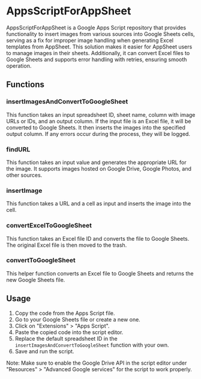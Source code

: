 # AppsScriptForAppSheet

AppsScriptForAppSheet is a Google Apps Script repository that provides functionality to insert images from various sources into Google Sheets cells, serving as a fix for improper image handling when generating Excel templates from AppSheet. This solution makes it easier for AppSheet users to manage images in their sheets. Additionally, it can convert Excel files to Google Sheets and supports error handling with retries, ensuring smooth operation.

## Functions

### insertImagesAndConvertToGoogleSheet

This function takes an input spreadsheet ID, sheet name, column with image URLs or IDs, and an output column. If the input file is an Excel file, it will be converted to Google Sheets. It then inserts the images into the specified output column. If any errors occur during the process, they will be logged.

### findURL

This function takes an input value and generates the appropriate URL for the image. It supports images hosted on Google Drive, Google Photos, and other sources.

### insertImage

This function takes a URL and a cell as input and inserts the image into the cell.

### convertExcelToGoogleSheet

This function takes an Excel file ID and converts the file to Google Sheets. The original Excel file is then moved to the trash.

### convertToGoogleSheet

This helper function converts an Excel file to Google Sheets and returns the new Google Sheets file.

## Usage

1. Copy the code from the Apps Script file.
2. Go to your Google Sheets file or create a new one.
3. Click on "Extensions" > "Apps Script".
4. Paste the copied code into the script editor.
5. Replace the default spreadsheet ID in the `insertImagesAndConvertToGoogleSheet` function with your own.
6. Save and run the script.

Note: Make sure to enable the Google Drive API in the script editor under "Resources" > "Advanced Google services" for the script to work properly.

